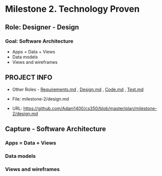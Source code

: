 # Milestone 2. Technology Proven

## Role: Designer - Design

### Goal: Software Architecture

* Apps = Data + Views
* Data models
* Views and wireframes

## PROJECT INFO


* Other Roles - [Requirements.md](Requirements.md)
, [Design.md](Design.md)
, [Code.md](Code.md)
, [Test.md](Test.md)



* File: milestone-2/design.md

* URL: https://github.com/Adam1400/cs350/blob/master/plan/milestone-2/design.md



## Capture - Software Architecture



### Apps = Data + Views


### Data models


### Views and wireframes
